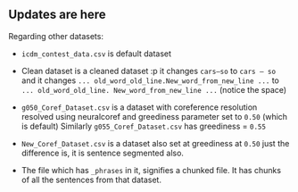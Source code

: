 ## Updates are here ##


Regarding other datasets:

- ```icdm_contest_data.csv``` is default dataset

- Clean dataset is a cleaned dataset :p it changes ```cars—so``` to ```cars — so``` and it changes ```... old_word_old_line.New_word_from_new_line ...``` to ```... old_word_old_line. New_word_from_new_line ...``` (notice the space)

- ```g050_Coref_Dataset.csv``` is a dataset with coreference resolution resolved using neuralcoref and greediness parameter set to ```0.50``` (which is default) Similarly ```g055_Coref_Dataset.csv``` has greediness = ```0.55```

- ```New_Coref_Dataset.csv``` is a dataset also set at greediness at ```0.50``` just the difference is, it is sentence segmented also.

- The file which has ```_phrases``` in it, signifies a chunked file. It has chunks of all the sentences from that dataset. 

